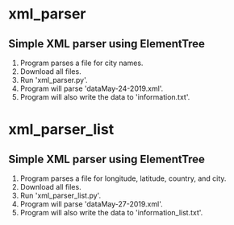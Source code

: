 # xml_parser
Simple XML parser using ElementTree
---------------------------------
1) Program parses a file for city names.
2) Download all files.
3) Run 'xml_parser.py'.
4) Program will parse 'dataMay-24-2019.xml'.
5) Program will also write the data to 'information.txt'.

# xml_parser_list
Simple XML parser using ElementTree
---------------------------------
1) Program parses a file for longitude, latitude, country, and city.
2) Download all files.
3) Run 'xml_parser_list.py'.
4) Program will parse 'dataMay-27-2019.xml'.
5) Program will also write the data to 'information_list.txt'.
